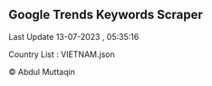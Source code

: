 

## Google Trends Keywords Scraper 
 
Last Update 13-07-2023 , 05:35:16

Country List :
VIETNAM.json



© Abdul Muttaqin 
